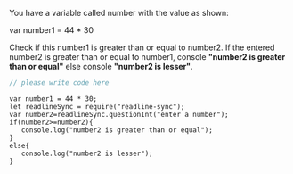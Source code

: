 You have a variable called number with the value as shown:

var number1 = 44 * 30

Check if this number1 is greater than or equal to number2. If the entered number2 is greater than or equal to number1, console  **"number2 is greater than or equal"** else console  **"number2 is lesser"**.

```javascript
// please write code here
```

```solution
var number1 = 44 * 30;
let readlineSync = require("readline-sync");
var number2=readlineSync.questionInt("enter a number");
if(number2>=number2){
   console.log("number2 is greater than or equal");
}
else{
   console.log("number2 is lesser");
}
```

